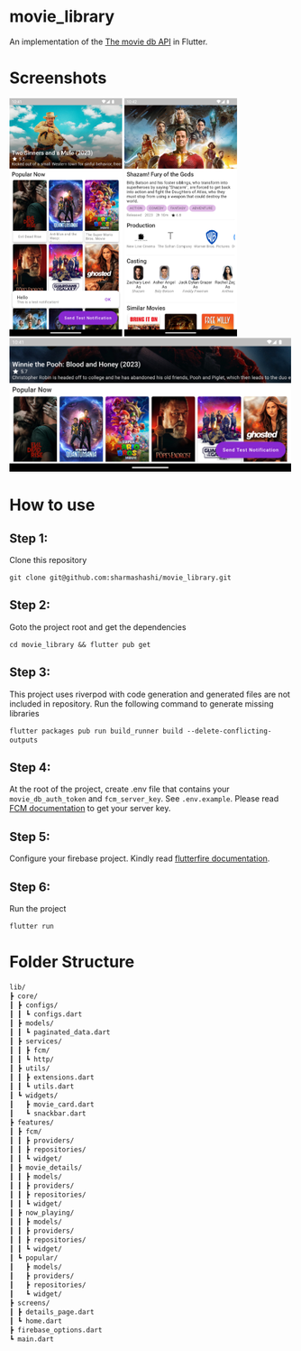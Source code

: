 # movie_library

An implementation of the [The movie db API](https://developer.themoviedb.org/reference/intro/getting-started) in Flutter.

<!-- # Demo
![Pexels Photos](/demo/pexels_images_demo.gif) ![Pexels Videos](/demo/pexels_videos_demo.gif) -->
# Screenshots
<div class="row">
<img src = "./demo/image1.png" width=200></img>
<img src = "./demo/image2.png" width=200></img>
<img src = "./demo/image3.png" width=500></img>
</div>

# How to use
## Step 1:
Clone this repository
```
git clone git@github.com:sharmashashi/movie_library.git
```

## Step 2:
Goto the project root and get the dependencies
```
cd movie_library && flutter pub get
```

## Step 3:
This project uses riverpod with code generation and generated files are not included in repository. Run the following command to generate missing libraries
```
flutter packages pub run build_runner build --delete-conflicting-outputs
```

## Step 4:
At the root of the project, create .env file that contains your `movie_db_auth_token` and `fcm_server_key`. See `.env.example`. Please read [FCM documentation](https://firebase.google.com/docs/cloud-messaging/auth-server) to get your server key.

## Step 5:
Configure your firebase project. Kindly read [flutterfire documentation](https://firebase.flutter.dev/docs/overview/).

## Step 6:
Run the project
```
flutter run
```

# Folder Structure
```
lib/
┣ core/
┃ ┣ configs/
┃ ┃ ┗ configs.dart
┃ ┣ models/
┃ ┃ ┗ paginated_data.dart
┃ ┣ services/
┃ ┃ ┣ fcm/
┃ ┃ ┗ http/
┃ ┣ utils/
┃ ┃ ┣ extensions.dart
┃ ┃ ┗ utils.dart
┃ ┗ widgets/
┃   ┣ movie_card.dart
┃   ┗ snackbar.dart
┣ features/
┃ ┣ fcm/
┃ ┃ ┣ providers/
┃ ┃ ┣ repositories/
┃ ┃ ┗ widget/
┃ ┣ movie_details/
┃ ┃ ┣ models/
┃ ┃ ┣ providers/
┃ ┃ ┣ repositories/
┃ ┃ ┗ widget/
┃ ┣ now_playing/
┃ ┃ ┣ models/
┃ ┃ ┣ providers/
┃ ┃ ┣ repositories/
┃ ┃ ┗ widget/
┃ ┗ popular/
┃   ┣ models/
┃   ┣ providers/
┃   ┣ repositories/
┃   ┗ widget/
┣ screens/
┃ ┣ details_page.dart
┃ ┗ home.dart
┣ firebase_options.dart
┗ main.dart
```